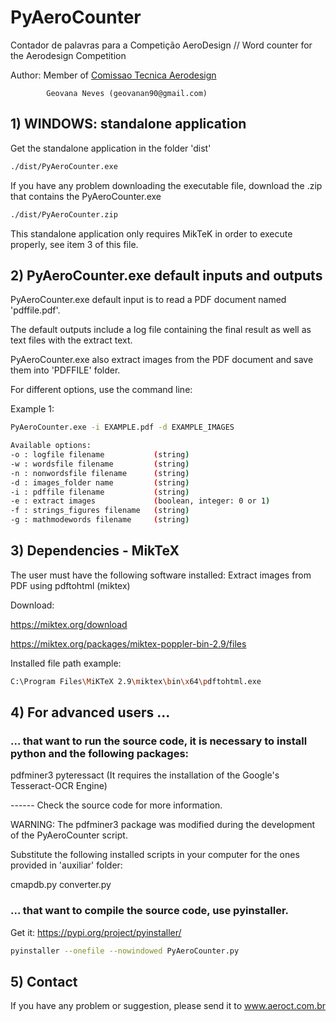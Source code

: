 # PyAeroCounter
Contador de palavras para a Competição AeroDesign // Word counter for the Aerodesign Competition

Author:  Member of [Comissao Tecnica Aerodesign](www.aeroct.com.br)

            Geovana Neves (geovanan90@gmail.com)

## 1) WINDOWS: standalone application 

Get the standalone application in the folder 'dist'

```bash
./dist/PyAeroCounter.exe
```

If you have any problem downloading the executable file, download the .zip that contains the PyAeroCounter.exe

```bash
./dist/PyAeroCounter.zip
```

This standalone application only requires MikTeK in order to execute properly, see item 3 of this file.

## 2) PyAeroCounter.exe default inputs and outputs

PyAeroCounter.exe default input is to read a PDF document named 'pdffile.pdf'.

The default outputs include a log file containing the final result as well as text files with the extract text.

PyAeroCounter.exe also extract images from the PDF document and save them into 'PDFFILE' folder. 

For different options, use the command line:

Example 1:
```bash
PyAeroCounter.exe -i EXAMPLE.pdf -d EXAMPLE_IMAGES
```

```bash
Available options:
-o : logfile filename           (string)
-w : wordsfile filename         (string)
-n : nonwordsfile filename      (string)
-d : images_folder name         (string)
-i : pdffile filename           (string)
-e : extract images             (boolean, integer: 0 or 1)
-f : strings_figures filename   (string)
-g : mathmodewords filename     (string)
```

## 3)  Dependencies - MikTeX

The user must have the following software installed:
Extract images from PDF using pdftohtml (miktex)

Download:

https://miktex.org/download

https://miktex.org/packages/miktex-poppler-bin-2.9/files

Installed file path example: 

```bash
C:\Program Files\MiKTeX 2.9\miktex\bin\x64\pdftohtml.exe
```	  
	  
## 4) For advanced users ... 
### ... that want to run the source code, it is necessary to install python and the following packages:

pdfminer3
pyteressact   (It requires the installation of the Google's Tesseract-OCR Engine)

------ Check the source code for more information.

WARNING: 
The pdfminer3 package was modified during the development of the PyAeroCounter script.

Substitute the following installed scripts in your computer for the ones provided in 'auxiliar' folder:

   cmapdb.py
   converter.py
   
### ... that want to compile the source code, use pyinstaller.

Get it: https://pypi.org/project/pyinstaller/

```bash
pyinstaller --onefile --nowindowed PyAeroCounter.py
```

## 5) Contact 

If you have any problem or suggestion, please send it to www.aeroct.com.br
